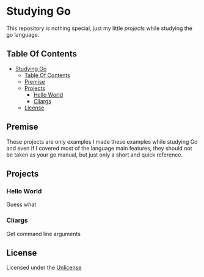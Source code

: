 # Studying Go

This repository is nothing special, just my little *projects* while studying the go language.

## Table Of Contents

- [Studying Go](#studying-go)
  - [Table Of Contents](#table-of-contents)
  - [Premise](#premise)
  - [Projects](#projects)
    - [Hello World](#hello-world)
    - [Cliargs](#cliargs)
  - [License](#license)

## Premise

These projects are only examples I made these examples while studying Go and even if I covered most of the language main features, they should not be taken as your go manual, but just only a short and quick reference.

## Projects

### Hello World

Guess what

### Cliargs

Get command line arguments

## License

Licensed under the [Unlicense](LICENSE)
